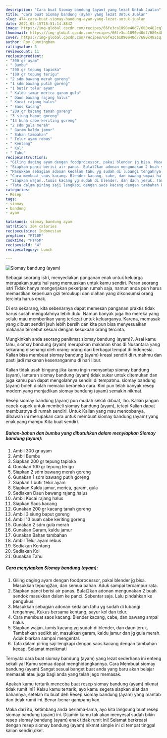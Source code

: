 ```yaml
---
description: "Cara buat Siomay bandung (ayam) yang lezat Untuk Jualan"
title: "Cara buat Siomay bandung (ayam) yang lezat Untuk Jualan"
slug: 474-cara-buat-siomay-bandung-ayam-yang-lezat-untuk-jualan
date: 2021-05-15T15:51:14.884Z
image: https://img-global.cpcdn.com/recipes/66fe3ca1890e40d7/680x482cq70/siomay-bandung-ayam-foto-resep-utama.jpg
thumbnail: https://img-global.cpcdn.com/recipes/66fe3ca1890e40d7/680x482cq70/siomay-bandung-ayam-foto-resep-utama.jpg
cover: https://img-global.cpcdn.com/recipes/66fe3ca1890e40d7/680x482cq70/siomay-bandung-ayam-foto-resep-utama.jpg
author: Roy Cunningham
ratingvalue: 3
reviewcount: 11
recipeingredient:
- "300 gr ayam"
- " Bumbu"
- "200 gr tepung tapioka"
- "100 gr tepung terigu"
- "2 sdm bawang merah goreng"
- "1 sdm bawang putih goreng"
- "1 butir telur ayam"
- " Kaldu jamur merica garam gula"
- " Daun bawang rajang halus"
- " Kucai rajang halus"
- " Saos kacang"
- "200 gr kacang tanah goreng"
- "3 siung baput goreng"
- "13 buah cabe keriting goreng"
- "2 sdm gula merah"
- " Garam kaldu jamur"
- " Bahan tambahan"
- " Telur ayam rebus"
- " Kentang"
- " Kol"
- " Tahu"
recipeinstructions:
- "Giling daging ayam dengan foodprocessor, pakai blender jg bisa. Masukkan tepung2an, dan semua bahan. Aduk sampai tercampur rata."
- "Siapkan panci berisi air panas. Bulat2kan adonan mengunakan 2 buah sendok masukkan dalam ke panci. Sebentar saja. Lalu pindahkan ke pengukus."
- "Masukkan sebagian adonan kedalam tahu yg sudah di lubangi tengahnya. Kukus bersama kentang, sayur kol dan telur."
- "Cara membuat saos kacang. Blender kacang, cabe, dan bawang smpai halus"
- "Siapkan wajan..tumis kacang yg sudah di blender, dan daun jeruk. Tambahkan sedikit air, masukkan garam, kaldu jamur dan jg gula merah. Aduk biarkan sampai mengental."
- "Tata dalam piring saji lengkapi dengan saos kacang dengan tambahan kecap. Selamat menikmati"
categories:
- Resep
tags:
- siomay
- bandung
- ayam

katakunci: siomay bandung ayam 
nutrition: 204 calories
recipecuisine: Indonesian
preptime: "PT10M"
cooktime: "PT45M"
recipeyield: "4"
recipecategory: Lunch

---
```



![Siomay bandung (ayam)](https://img-global.cpcdn.com/recipes/66fe3ca1890e40d7/680x482cq70/siomay-bandung-ayam-foto-resep-utama.jpg)

Sebagai seorang istri, menyediakan panganan enak untuk keluarga merupakan suatu hal yang memuaskan untuk kamu sendiri. Peran seorang istri Tidak hanya mengerjakan pekerjaan rumah saja, namun anda pun harus memastikan keperluan gizi tercukupi dan olahan yang dikonsumsi orang tercinta harus enak.

Di era  sekarang, kita sebenarnya dapat memesan panganan praktis tidak harus susah mengolahnya lebih dulu. Namun banyak juga lho mereka yang selalu mau memberikan yang terlezat untuk keluarganya. Karena, memasak yang dibuat sendiri jauh lebih bersih dan kita pun bisa menyesuaikan makanan tersebut sesuai dengan kesukaan orang tercinta. 



Mungkinkah anda seorang penikmat siomay bandung (ayam)?. Asal kamu tahu, siomay bandung (ayam) merupakan makanan khas di Nusantara yang sekarang disenangi oleh orang-orang dari berbagai tempat di Indonesia. Kalian bisa membuat siomay bandung (ayam) kreasi sendiri di rumahmu dan pasti jadi makanan kesenanganmu di hari libur.

Kalian tidak usah bingung jika kamu ingin menyantap siomay bandung (ayam), lantaran siomay bandung (ayam) tidak sukar untuk ditemukan dan juga kamu pun dapat mengolahnya sendiri di tempatmu. siomay bandung (ayam) boleh diolah memalui beraneka cara. Kini pun telah banyak resep modern yang menjadikan siomay bandung (ayam) semakin nikmat.

Resep siomay bandung (ayam) pun mudah sekali dibuat, lho. Kalian jangan capek-capek untuk membeli siomay bandung (ayam), tetapi Kalian dapat membuatnya di rumah sendiri. Untuk Kalian yang mau mencobanya, dibawah ini merupakan cara untuk membuat siomay bandung (ayam) yang enak yang mampu Kita buat sendiri.

<!--inarticleads1-->

##### Bahan-bahan dan bumbu yang dibutuhkan dalam menyiapkan Siomay bandung (ayam):

1. Ambil 300 gr ayam
1. Ambil  Bumbu
1. Siapkan 200 gr tepung tapioka
1. Gunakan 100 gr tepung terigu
1. Siapkan 2 sdm bawang merah goreng
1. Gunakan 1 sdm bawang putih goreng
1. Siapkan 1 butir telur ayam
1. Siapkan  Kaldu jamur, merica, garam, gula
1. Sediakan  Daun bawang rajang halus
1. Ambil  Kucai rajang halus
1. Siapkan  Saos kacang
1. Gunakan 200 gr kacang tanah goreng
1. Ambil 3 siung baput goreng
1. Ambil 13 buah cabe keriting goreng
1. Gunakan 2 sdm gula merah
1. Gunakan  Garam, kaldu jamur
1. Gunakan  Bahan tambahan
1. Ambil  Telur ayam rebus
1. Sediakan  Kentang
1. Sediakan  Kol
1. Gunakan  Tahu




<!--inarticleads2-->

##### Cara menyiapkan Siomay bandung (ayam):

1. Giling daging ayam dengan foodprocessor, pakai blender jg bisa. Masukkan tepung2an, dan semua bahan. Aduk sampai tercampur rata.
1. Siapkan panci berisi air panas. Bulat2kan adonan mengunakan 2 buah sendok masukkan dalam ke panci. Sebentar saja. Lalu pindahkan ke pengukus.
1. Masukkan sebagian adonan kedalam tahu yg sudah di lubangi tengahnya. Kukus bersama kentang, sayur kol dan telur.
1. Cara membuat saos kacang. Blender kacang, cabe, dan bawang smpai halus
1. Siapkan wajan..tumis kacang yg sudah di blender, dan daun jeruk. Tambahkan sedikit air, masukkan garam, kaldu jamur dan jg gula merah. Aduk biarkan sampai mengental.
1. Tata dalam piring saji lengkapi dengan saos kacang dengan tambahan kecap. Selamat menikmati




Ternyata cara buat siomay bandung (ayam) yang lezat sederhana ini enteng sekali ya! Kamu semua dapat menghidangkannya. Cara Membuat siomay bandung (ayam) Sangat sesuai banget buat anda yang baru akan belajar memasak atau juga bagi anda yang telah jago memasak.

Apakah kamu tertarik mencoba buat resep siomay bandung (ayam) nikmat tidak rumit ini? Kalau kamu tertarik, ayo kamu segera siapkan alat dan bahannya, setelah itu buat deh Resep siomay bandung (ayam) yang mantab dan tidak rumit ini. Benar-benar gampang kan. 

Maka dari itu, ketimbang anda berlama-lama, ayo kita langsung buat resep siomay bandung (ayam) ini. Dijamin kamu tak akan menyesal sudah bikin resep siomay bandung (ayam) enak tidak rumit ini! Selamat berkreasi dengan resep siomay bandung (ayam) nikmat simple ini di tempat tinggal kalian sendiri,oke!.

